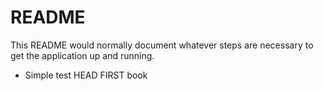 # README

This README would normally document whatever steps are necessary to get the
application up and running.

* Simple test HEAD FIRST book
